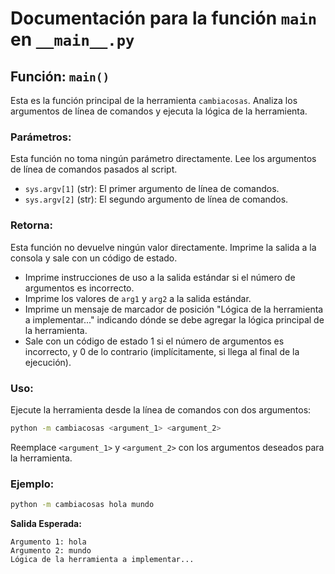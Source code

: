 # Documentación para la función `main` en `__main__.py`
## Función: `main()`
Esta es la función principal de la herramienta `cambiacosas`. Analiza los argumentos de línea de comandos y ejecuta la lógica de la herramienta.
### Parámetros:
Esta función no toma ningún parámetro directamente. Lee los argumentos de línea de comandos pasados al script.
-   `sys.argv[1]` (str): El primer argumento de línea de comandos.
-   `sys.argv[2]` (str): El segundo argumento de línea de comandos.
### Retorna:
Esta función no devuelve ningún valor directamente. Imprime la salida a la consola y sale con un código de estado.
-   Imprime instrucciones de uso a la salida estándar si el número de argumentos es incorrecto.
-   Imprime los valores de `arg1` y `arg2` a la salida estándar.
-   Imprime un mensaje de marcador de posición "Lógica de la herramienta a implementar..." indicando dónde se debe agregar la lógica principal de la herramienta.
-   Sale con un código de estado 1 si el número de argumentos es incorrecto, y 0 de lo contrario (implícitamente, si llega al final de la ejecución).
### Uso:
Ejecute la herramienta desde la línea de comandos con dos argumentos:
```bash
python -m cambiacosas <argument_1> <argument_2>
```
Reemplace `<argument_1>` y `<argument_2>` con los argumentos deseados para la herramienta.
### Ejemplo:
```bash
python -m cambiacosas hola mundo
```
**Salida Esperada:**
```
Argumento 1: hola
Argumento 2: mundo
Lógica de la herramienta a implementar...
```
